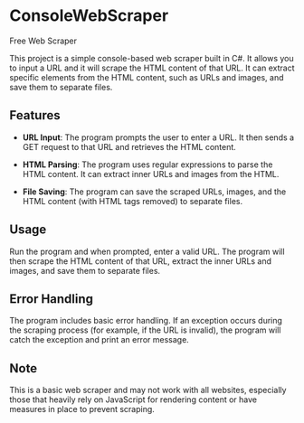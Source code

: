 # ConsoleWebScraper
Free Web Scraper

This project is a simple console-based web scraper built in C#. It allows you to input a URL and it will scrape the HTML content of that URL. It can extract specific elements from the HTML content, such as URLs and images, and save them to separate files.

## Features

- **URL Input**: The program prompts the user to enter a URL. It then sends a GET request to that URL and retrieves the HTML content.

- **HTML Parsing**: The program uses regular expressions to parse the HTML content. It can extract inner URLs and images from the HTML.

- **File Saving**: The program can save the scraped URLs, images, and the HTML content (with HTML tags removed) to separate files.

## Usage

Run the program and when prompted, enter a valid URL. The program will then scrape the HTML content of that URL, extract the inner URLs and images, and save them to separate files.

## Error Handling

The program includes basic error handling. If an exception occurs during the scraping process (for example, if the URL is invalid), the program will catch the exception and print an error message.

## Note

This is a basic web scraper and may not work with all websites, especially those that heavily rely on JavaScript for rendering content or have measures in place to prevent scraping.
